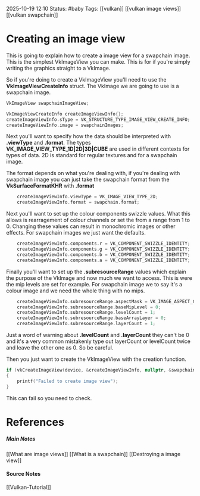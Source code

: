 2025-10-19 12:10
Status: #baby 
Tags: [[vulkan]] [[vulkan image views]] [[vulkan swapchain]]
# Creating an image view

This is going to explain how to create a image view for a swapchain image. This is the simplest VkImageView you can make. This is for if you're simply writing the graphics straight to a VkImage.

So if you're doing to create a VkImageView you'll need to use the **VkImageViewCreateInfo** struct. The VkImage we are going to use is a swapchain image. 

```c++
VkImageView swapchainImageView;

VkImageViewCreateInfo createImageViewInfo{};
createImageViewInfo.sType = VK_STRUCTURE_TYPE_IMAGE_VIEW_CREATE_INFO;
createImageViewInfo.image = swapchainImages;
```

Next you'll want to specify how the data should be interpreted with **.viewType** and **.format**. The types **VK_IMAGE_VIEW_TYPE_1D|2D|3D|CUBE** are used in different contexts for types of data. 2D is standard for regular textures and for a swapchain image.

The format depends on what you're dealing with, if you're dealing with swapchain image you can just take the swapchain format from the **VkSurfaceFormatKHR** with **.format**

```c++
	createImageViewInfo.viewType = VK_IMAGE_VIEW_TYPE_2D;
	createImageViewInfo.format = swapchain.format;
```

Next you'll want to set up the colour components swizzle values. What this allows is rearragement of colour channels or set the from a range from 1 to 0. Changing these values can result in monochromic images or other effects. For swapchain images we just want the defaults.

```c++
	createImageViewInfo.components.r = VK_COMPONENT_SWIZZLE_IDENTITY;
	createImageViewInfo.components.g = VK_COMPONENT_SWIZZLE_IDENTITY;
	createImageViewInfo.components.b = VK_COMPONENT_SWIZZLE_IDENTITY;
	createImageViewInfo.components.a = VK_COMPONENT_SWIZZLE_IDENTITY;
```

Finally you'll want to set up the **.subresourceRange** values which explain the purpose of the VkImage and now much we want to access. This is were the mip levels are set for example. For swapchain image we to say it's a colour image and we need the whole thing with no mips.

```c++
	createImageViewInfo.subresourceRange.aspectMask = VK_IMAGE_ASPECT_COLOR_BIT;
	createImageViewInfo.subresourceRange.baseMipLevel = 0;
	createImageViewInfo.subresourceRange.levelCount = 1;
	createImageViewInfo.subresourceRange.baseArrayLayer = 0;
	createImageViewInfo.subresourceRange.layerCount = 1;
```

Just a word of warning about **.levelCount** and **.layerCount** they can't be 0 and it's a very common mistakenly type out layerCount or levelCount twice and leave the other one as 0. So be careful.

Then you just want to create the VkImageView with the creation function.

```c++
if (vkCreateImageView(device, &createImageViewInfo, nullptr, &swapchainImageView) != VK_SUCCESS)
{
	printf("Failed to create image view");
}
```

This can fail so you need to check. 
# References
##### Main Notes
[[What are image views]]
[[What is a swapchain]]
[[Destroying a image view]]
#### Source Notes
[[Vulkan-Tutorial]]